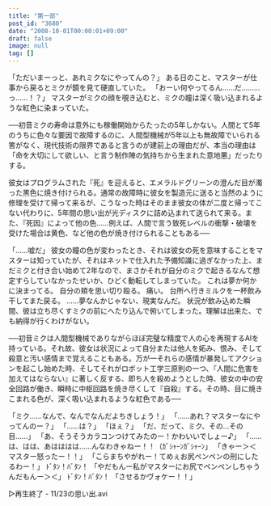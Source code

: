 ```yaml
---
title: "第一部"
post_id: "3680"
date: "2008-10-01T00:00:01+09:00"
draft: false
image: null
tag: []
---
```



「ただいまーっと、あれミクなにやってんの？」
ある日のこと、マスターが仕事から戻るとミクが鏡を見て硬直していた。
「おーい何やってるん……だ………っ……！？」
マスターがミクの顔を覗き込むと、ミクの瞳は深く吸い込まれるような紅色に染まっていた。

──初音ミクの寿命は意外にも稼働開始からたったの5年しかない。人間とて5年のうちに色々な要因で故障するのに、人間型機械が5年以上も無故障でいられる筈がなく、現代技術の限界であると言うのが建前上の理由だが、本当の理由は
「命を大切にして欲しい、と言う制作陣の気持ちから生まれた意地悪」だったりする。

彼女はプログラムされた『死』を迎えると、エメラルドグリーンの澄んだ目が濁った黒色に焼き付けられる。通常の故障時に彼女を製造元に送ると当然のように修理を受けて帰って来るが、こうなった時はそのまま彼女の体が二度と帰ってこない代わりに、5年間の思い出が光ディスクに詰め込まれて送られて来る。また、『死因』によって他の色……例えば、人間で言う致死レベルの衝撃・破壊を受けた場合は黄色、など他の色が焼き付けられることもある──

「……嘘だ」
彼女の瞳の色が変わったとき、それは彼女の死を意味することをマスターは知っていたが、それはネットで仕入れた予備知識に過ぎなかった上、まだミクと付き合い始めて2年なので、まさかそれが自分のミクで起きるなんて想定すらしていなかったせいか、ひどく動転してしまっていた。
これは夢か何かに決まってる。
自分の頬を思い切り殴る。
痛い。
台所へ行きミルクを一杯飲み干してまた戻る。
……夢なんかじゃない、現実なんだ。
状況が飲み込めた瞬間、彼は立ち尽くすミクの前にへたり込んで俯いてしまった。理解は出来た、でも納得が行くわけがない。

──初音ミクは人間型機械でありながらほぼ完璧な精度で人の心を再現するAIを持っている。それ故、彼女は状況によって自分または他人を妬み、恨み、そして殺意と汚い感情まで覚えることもある。万が一それらの感情が暴発してアクションを起こし始めた時、そしてそれがロボット工学三原則の一つ、『人間に危害を加えてはならない』に著しく反する、即ち人を殺めようとした時、彼女の中の安全回路が働き、瞬時に中枢回路を焼き尽くして『自殺』する。その時、目に焼きこまれる色が、深く吸い込まれるような紅色である──

「ミク……なんで、なんでなんだよちきしょう！」
「……あれ？マスターなにやってんのー？」
「……は？」
「ほぇ？」
「だ、だって、ミク、その…その目……」
「あ、そうそうカラコンつけてみたのー！かわいいでしょー♪」
「……は、はは、あはははは……んなわきゃねー！！（ｶﾞｼｬｰﾝｶﾞｼｬｰﾝ」
「きゃー＞＜マスター怒ったー！！」
「こらまちやがれー！てめぇお尻ペンペンの刑にしたるわー！」
ﾄﾞﾀﾝ！ﾊﾞﾀﾝ！
「やだもんー私がマスターにお尻でペンペンしちゃうんだもんー＞＜」
ﾄﾞﾀﾝ！ﾊﾞﾀﾝ！
「させるかヴォケー！！」


▷再生終了 - 11/23の思い出.avi
